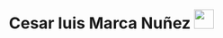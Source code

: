 <h1 align="center">Cesar luis Marca Nuñez <img src="https://media.giphy.com/media/hvRJCLFzcasrR4ia7z/giphy.gif" width="35"></h1>

 <a  href="https://vercel.com/cesar-marca-nunezs-projects/ecommert-proyecto">
